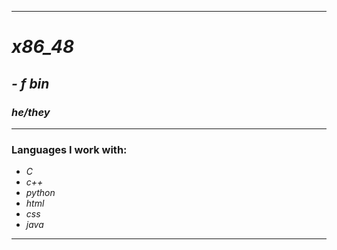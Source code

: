___
# *x86_48* 
## *- f bin* 
### *he/they*
___
### Languages I work with:
- *C*
- *c++*
- *python*
- *html*
- *css*
- *java*
___
